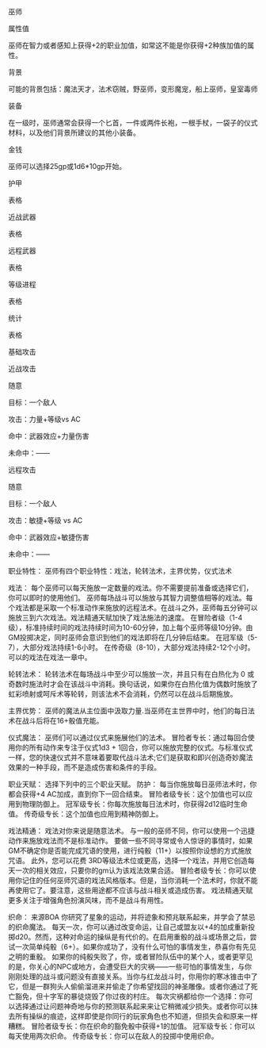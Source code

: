 巫师

属性值

巫师在智力或者感知上获得+2的职业加值，如常这不能是你获得+2种族加值的属性。

背景

可能的背景包括：魔法天才，法术窃贼，野巫师，变形魔宠，船上巫师，皇室毒师

装备

在一级时，巫师通常会获得一个匕首，一件或两件长袍，一根手杖，一袋子的仪式材料，以及他们背景所建议的其他小装备。

金钱

巫师可以选择25gp或1d6*10gp开始。



护甲

表格



近战武器

表格



远程武器

表格



等级进程

表格



统计

表格



基础攻击

近战攻击

随意

目标：一个敌人

攻击：力量+等级vs AC

命中：武器效应+力量伤害

未命中：——



远程攻击

随意

目标：一个敌人

攻击：敏捷+等级 vs AC

命中：武器效应+敏捷伤害

未命中：——



职业特性：
巫师有四个职业特性：戏法，轮转法术，主界优势，仪式法术

戏法：
每个巫师可以每天施放一定数量的戏法。你不需要提前准备或选择它们，你可以即时的使用他们。
巫师每场战斗可以施放与其智力调整值相等的戏法。每个戏法都是采取一个标准动作来施放的远程法术。在战斗之外，巫师每五分钟可以施放三到六次戏法。戏法精通天赋加快了戏法施法的速度。
在冒险者级（1-4级），标准持续时间的戏法持续时间为10-60分钟，加上每个巫师等级10分钟。由GM投掷决定，同时巫师会意识到他们的戏法即将在几分钟后结束。
在冠军级（5-7），大部分戏法持续1-6小时。
在传奇级（8-10），大部分戏法持续2-12个小时。
可以的戏法在戏法一章中。

轮转法术：
轮转法术在每场战斗中至少可以施放一次，并且只有在白热化为 0 或奇数时施法时才会在该战斗中消耗。换句话说，如果你在白热化值为偶数时施放了虹彩喷射或呵斥术等轮转，则该法术不会消耗，仍然可以在战斗后期施放。

主界优势：
巫师的魔法从主位面中汲取力量.当巫师在主世界中时，他们的每日法术在战斗后将在16+骰值充能。

仪式魔法：
巫师们可以通过仪式来施展他们的法术。
冒险者专长：通过每回合使用你的所有动作来专注于仪式1d3 + 1回合，你可以施放完整的仪式。与标准仪式一样，您的快速仪式并不意味着要取代战斗法术;它们是获取和即兴创造奇妙魔法效果的一种手段，而不是造成伤害和条件的手段。

职业天赋：
选择下列中的三个职业天赋。
防护：
每当你施放每日巫师法术时，你都会获得+4 AC加成，直到你下一回合结束。
冒险者级专长：这个加值也可以应用到物理防御上。
冠军级专长：你每次施放每日法术时，你获得2d12临时生命值。
传奇级专长：这个加值也应用到精神防御上。

戏法精通：
戏法对你来说是随意法术。
与一般的巫师不同，你可以使用一个迅捷动作来施放戏法而不是标准动作。
要做一些不同寻常或令人惊讶的事情时，如果GM不确定你是否能完成咒语的使用，进行纯骰（11+）以按照你设想的方式施放咒语。
此外，您可以花费 3RD等级法术位或更高，选择一个戏法，并用它创造每天一次的相关效应，只要你的gm认为该戏法效果合适。
冒险者级专长：你可以使用你记住的任何巫师咒语的戏法风格版本。但是，当你消耗一个法术时，你就不能再使用它了。要注意，这些用途都不应该与战斗相关或造成伤害。
戏法精通天赋更多关注于增强角色扮演风味，而不是战斗有用性。

织命：
来源BOA
你研究了星象的运动，并将迹象和预兆联系起来，并学会了禁忌的织命魔法。
每天一次，你可以通过改变命运，让自己或盟友以+4的加成重新投掷d20。然而，这种对命运的操纵是有代价的。在启用重骰的战斗或场景之后，尝试一次简单纯骰（6+）。如果你成功了，没有什么可怕的事情发生，恭喜你有先见之明的重骰。
如果你的纯骰失败了，你，或者冒险队伍中的某个人，或者更罕见的是，你关心的NPC或地方，会遭受巨大的灾祸——一些可怕的事情发生，与你刚刚处理的战斗或问题没有直接关系。当你与红龙战斗时，你用你的寒冰锥击中了它，但是一群狗头人偷偷溜进来并偷走了你希望找回的神圣雕像。或者你通过了死亡豁免，但十字军的暴徒烧毁了你过夜的村庄。
每次灾祸都给你一个选择：你可以选择通过让问题神奇地与你的预测联系起来来让它稍微减少损失。或者你可以抹去所有操纵的痕迹，这样即使是你同行的玩家角色也不知道，但损失会和原来一样糟糕。
冒险者级专长：你在织命的豁免骰中获得+1的加值。
冠军级专长：你可以每天使用两次织命。
传奇级专长：你可以在敌人的投掷中使用织命。









